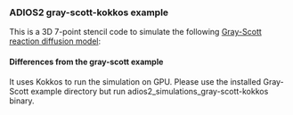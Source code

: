 ### ADIOS2 gray-scott-kokkos example

This is a 3D 7-point stencil code to simulate the following [Gray-Scott
reaction diffusion model](https://doi.org/10.1126/science.261.5118.189):

#### Differences from the gray-scott example

It uses Kokkos to run the simulation on GPU.
Please use the installed Gray-Scott example directory but run adios2_simulations_gray-scott-kokkos binary. 
